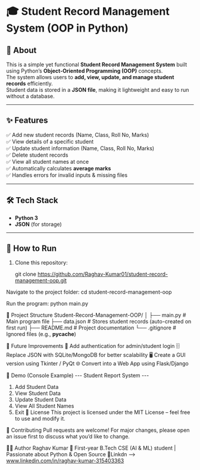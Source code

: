 # 🎓 Student Record Management System (OOP in Python)

## 📖 About
This is a simple yet functional **Student Record Management System** built using Python’s **Object-Oriented Programming (OOP)** concepts.  
The system allows users to **add, view, update, and manage student records** efficiently.  
Student data is stored in a **JSON file**, making it lightweight and easy to run without a database.

---

## ✨ Features
✅ Add new student records (Name, Class, Roll No, Marks)  
✅ View details of a specific student  
✅ Update student information (Name, Class, Roll No, Marks)  
✅ Delete student records  
✅ View all student names at once  
✅ Automatically calculates **average marks**  
✅ Handles errors for invalid inputs & missing files  

---

## 🛠️ Tech Stack
- **Python 3**
- **JSON** (for storage)

---
## 🚀 How to Run
1. Clone this repository:
   
   git clone https://github.com/Raghav-Kumar01/student-record-management-oop.git

Navigate to the project folder:
cd student-record-management-oop

Run the program:
python main.py

📂 Project Structure
Student-Record-Management-OOP/
│
├── main.py          # Main program file
├── data.json        # Stores student records (auto-created on first run)
├── README.md        # Project documentation
└── .gitignore       # Ignored files (e.g., __pycache__)

🎯 Future Improvements
🔑 Add authentication for admin/student login
🗄️ Replace JSON with SQLite/MongoDB for better scalability
🖥️ Create a GUI version using Tkinter / PyQt
🌐 Convert into a Web App using Flask/Django

📸 Demo (Console Example)
--- Student Report System ---
1. Add Student Data
2. View Student Data
3. Update Student Data
4. View All Student Names
5. Exit
📜 License
This project is licensed under the MIT License – feel free to use and modify it.

🤝 Contributing
Pull requests are welcome! For major changes, please open an issue first to discuss what you’d like to change.

👨‍💻 Author
Raghav Kumar
📌 First-year B.Tech CSE (AI & ML) student | Passionate about Python & Open Source
🔗Linkdn --> www.linkedin.com/in/raghav-kumar-315403363 
 








